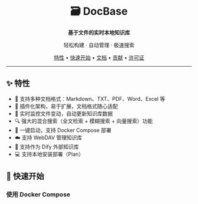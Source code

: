 <div align="center">
  <h1>🗃️ DocBase</h1>
  <p><strong>基于文件的实时本地知识库</strong></p>
  <p>轻松构建 · 自动管理 · 极速搜索</p>
</div>

<p align="center">
  <a href="#特性">特性</a> •
  <a href="#快速开始">快速开始</a> •
  <a href="#文档">文档</a> •
  <a href="#贡献">贡献</a> •
  <a href="#许可证">许可证</a>
</p>

---

## ✨ 特性

- 📂 支持多种文档格式：Markdown、TXT、PDF、Word、Excel 等
- 🧩 插件化架构，易于扩展，文档格式随心适配
- 🚀 实时监控文件变动，自动更新知识库数据
- 🔍 强大的混合搜索（全文检索 + 模糊搜索 + 向量搜索）功能
- 🐳 一键启动，支持 Docker Compose 部署
- ☁️ 支持 WebDAV 管理知识库
- 🔌 支持作为 Dify 外部知识库
- 💻 支持本地安装部署（Plan）

## 🚀 快速开始

### 使用 Docker Compose

<!-- 基本 -->
<!-- TODO 创建一个产品LOGO -->
<!-- TODO 文档和网站 -->
<!-- TODO 上架 1panel -->

<!-- 下一步-->
<!-- TDDO 扫描、监视、访问读取合为一个模块，且不作为插件 -->
<!-- TODO 校验 doc hash 是否存在放到 docloader 执行前 -->

<!-- 功能 -->
<!-- TODO 插件管理 API -->
<!-- TODO 插件变动重新触发扫描 -->
<!-- TODO 多模态文档加载器、流式加载文档(使用https://llm-tools.mintlify.app/components/data-sources/overview) -->
<!-- TODO 前端 i8n -->

<!-- 工程化 -->
<!-- TODO 单元测试 -->
<!-- TODO 打点日志 -->

<!-- 客户端版 -->
<!-- 动态选择知识库目录功能 -->
<!-- 本地自动部署 meilisearch -->
<!-- 作为 cherry studio 外部知识库 -->

<!-- 企业版 -->
<!-- 多知识库管理 -->
<!-- 知识库粒度的权限管理（webdav权限+搜索权限控制） -->
<!-- 知识库分享、挂载 -->
<!-- OIDC 认证 -->
